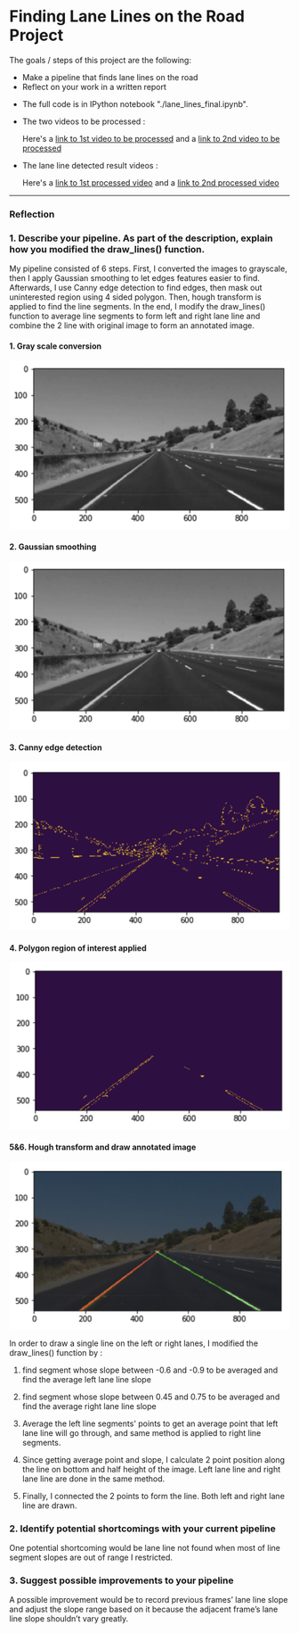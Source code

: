 # Finding Lane Lines on the Road Project

The goals / steps of this project are the following:
* Make a pipeline that finds lane lines on the road
* Reflect on your work in a written report


[//]: # (Image References)

[image1]: ./output_images/gray.png "Grayscale"
[image2]: ./output_images/gaussian.png "Gaussian"
[image3]: ./output_images/canny.png "Canny"
[image4]: ./output_images/polyroi.png "polyroi"
[image5]: ./output_images/hough_annotate.png "hough_annotate"

* The full code is in IPython notebook "./lane_lines_final.ipynb". 

* The two videos to be processed :

  Here's a [link to 1st video to be processed](./solidWhiteRight.mp4) and a [link to 2nd video to be processed](./solidYellowLeft.mp4)


* The lane line detected result videos :

  Here's a [link to 1st processed video](./white_final.mp4) and a [link to 2nd processed video](./yellow_final.mp4)


---

### Reflection

### 1. Describe your pipeline. As part of the description, explain how you modified the draw_lines() function.

My pipeline consisted of 6 steps. First, I converted the images to grayscale, then I apply Gaussian smoothing to let edges features easier to find. Afterwards, I use Canny edge detection to find edges, then mask out uninterested region using 4 sided polygon. Then, hough transform is applied to find the line segments. In the end, I modify the draw_lines() function to average line segments to form left and right lane line and combine the 2 line with original image to form an annotated image.

#### 1. Gray scale conversion

![alt text][image1]

#### 2. Gaussian smoothing

![alt text][image2]

#### 3. Canny edge detection

![alt text][image3]

#### 4. Polygon region of interest applied

![alt text][image4]

#### 5&6. Hough transform and draw annotated image

![alt text][image5]

In order to draw a single line on the left or right lanes, I modified the draw_lines() function by :
1. find segment whose slope between -0.6 and -0.9 to be averaged and find the average left lane line slope

2. find segment whose slope between 0.45 and 0.75 to be averaged and find the average right lane line slope

3. Average the left line segments' points to get an average point that left lane line will go through, and same method is applied to right line segments.

4. Since getting average point and slope, I calculate 2 point position along the line on bottom and half height of the image. Left lane line and right lane line are done in the same method.

5. Finally, I connected the 2 points to form the line. Both left and right lane line are drawn.


### 2. Identify potential shortcomings with your current pipeline

One potential shortcoming would be lane line not found when most of line segment slopes are out of range I restricted.


### 3. Suggest possible improvements to your pipeline

A possible improvement would be to record previous frames’ lane line slope and adjust the slope range based on it because the adjacent frame’s lane line slope shouldn’t vary greatly.



